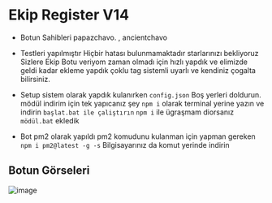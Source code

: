 # Ekip Register V14

- Botun Sahibleri papazchavo. , ancientchavo

- Testleri yapılmıştır Hiçbir hatası bulunmamaktadır starlarınızı bekliyoruz Sizlere Ekip Botu veriyom zaman olmadı için hızlı yapdık ve elimizde geldi kadar ekleme yapdık çoklu tag sistemli uyarlı ve kendiniz çogalta bilirsiniz.
- Setup sistem olarak yapdık kulanırken ```config.json``` Boş yerleri doldurun. mödül indirim için tek yapıcanız şey ```npm i``` olarak terminal yerine yazın ve indirin ```başlat.bat ile çaliştırın``` ```npm i``` ile ügraşmam diorsanız ```mödül.bat``` ekledik
- Bot pm2 olarak yapıldı pm2 komudunu kulanman için yapman gereken ```npm i pm2@latest -g -s``` Bilgisayarınız da komut yerinde indirin

## Botun Görseleri

![image](https://i.ytimg.com/vi/-b-HwcKtAvk/maxresdefault.jpg)

